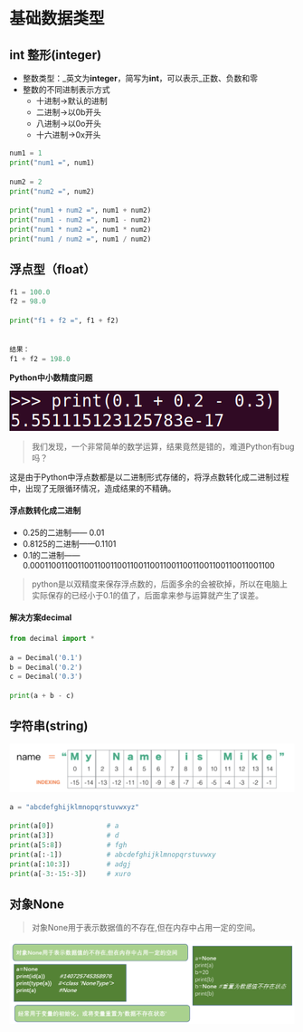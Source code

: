 # 基础数据类型

## int 整形(integer)

* 整数类型：\_英文为**integer**，简写为**int**，可以表示\_正数、负数和零
* 整数的不同进制表示方式
  * 十进制->默认的进制
  * 二进制->以0b开头
  * 八进制->以0o开头
  * 十六进制->0x开头

```python
num1 = 1
print("num1 =", num1)

num2 = 2
print("num2 =", num2)

print("num1 + num2 =", num1 + num2)
print("num1 - num2 =", num1 - num2)
print("num1 * num2 =", num1 * num2)
print("num1 / num2 =", num1 / num2)
```

## 浮点型（float）

```python
f1 = 100.0
f2 = 98.0

print("f1 + f2 =", f1 + f2)


结果：
f1 + f2 = 198.0
```

**Python中小数精度问题**

![](../.gitbook/assets/109.png)

> 我们发现，一个非常简单的数学运算，结果竟然是错的，难道Python有bug吗？

这是由于Python中浮点数都是以二进制形式存储的，将浮点数转化成二进制过程中，出现了无限循环情况，造成结果的不精确。

#### **浮点数转化成二进制**

* 0.25的二进制—— 0.01
* 0.8125的二进制——0.1101
* 0.1的二进制——0.00011001100110011001100110011001100110011001100110011001100

> python是以双精度来保存浮点数的，后面多余的会被砍掉，所以在电脑上实际保存的已经小于0.1的值了，后面拿来参与运算就产生了误差。

#### **解决方案decimal**

```python
from decimal import *

a = Decimal('0.1')
b = Decimal('0.2')
c = Decimal('0.3')

print(a + b - c)
```

## 字符串(string)

![](../.gitbook/assets/110.png)

```python
a = "abcdefghijklmnopqrstuvwxyz"  
  
print(a[0])             # a  
print(a[3])             # d  
print(a[5:8])           # fgh  
print(a[:-1])           # abcdefghijklmnopqrstuvwxy  
print(a[:10:3])         # adgj  
print(a[-3:-15:-3])     # xuro 
```

## 对象None

> 对象None用于表示数据值的不存在,但在内存中占用一定的空间。

![](../.gitbook/assets/111.png)

